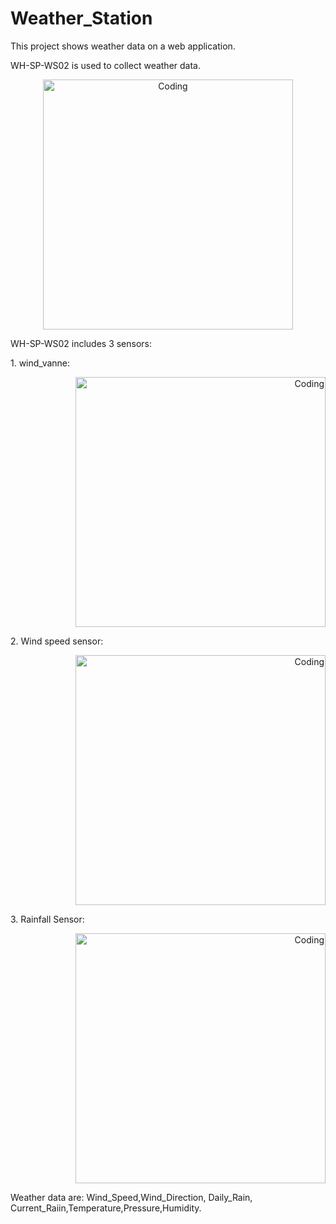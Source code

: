 # Weather_Station
This project shows weather data on a web application.
</p>
WH-SP-WS02 is used to collect weather data.
</p>
<p align="center"> <img 
src="https://www.symbios.pk/image/cache/data/m/misolprf_4-500x500.jpg" alt="Coding" width="400"/> 
</p>
WH-SP-WS02 includes 3 sensors: </p>
1. wind_vanne:
<p align="right"> <img 
src="https://2betrading.com/6347-large_default/capteur-girouette-pour-station-meteo.jpg" alt="Coding" width="400"/> 
</p>
2. Wind speed sensor:
<p align="right"> <img 
src="https://m.media-amazon.com/images/I/317x97QYUaS._AC_SL1024_.jpg" alt="Coding" width="400"/> 
</p>
3. Rainfall Sensor:
<p align="right"> <img 
src="https://2betrading.com/6348-large_default/capteur-pluviometre-a-godet-pour-station-meteo.jpg" alt="Coding" width="400"/> 
</p>
Weather data are: Wind_Speed,Wind_Direction, Daily_Rain, Current_Raiin,Temperature,Pressure,Humidity.
</p>
 
